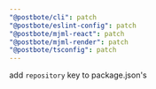 ```yaml
---
"@postbote/cli": patch
"@postbote/eslint-config": patch
"@postbote/mjml-react": patch
"@postbote/mjml-render": patch
"@postbote/tsconfig": patch
---
```


add `repository` key to package.json's
